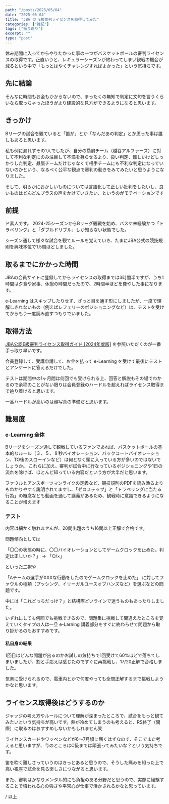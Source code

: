 ```yaml
---
path: "/posts/2025/05/04"
date: "2025-05-04"
title: "JBA の E級審判ライセンスを取得してみた"
categories: ["雑記"]
tags: ["振り返り"]
excerpt: ""
type: "post"
---
```


休み期間に入ってからやりたかった事の一つがバスケットボールの審判ライセンスの取得です。正直いうと、レギュラーシーズンが終わってしまい観戦の機会が減るという中で「もっとはやくチャレンジすればよかった」という気持ちです。

## 先に結論

そんなに時間もお金もかからないので、まったくの無知で判定に文句を言うくらいなら取っちゃったほうがより建設的な見方ができるようになると思います。


## きっかけ

Bリーグの試合を観ていると「笛が」とか「なんだあの判定」とか思った事は誰しもあると思います。

私も例に漏れずその1人でしたが、自分の贔屓チーム（越谷アルファーズ）に対して不利な判定にのみ注目して不満を募らせるより、良い判定、難しいけどしっかりした判定、贔屓チームだけじゃなくて相手チームにも不利な判定になっていないのかという、なるべく公平な観点で審判の動きをみてみたいと思うようになりました。

そして、明らかにおかしいものについては言語化して正しい批判をしたいし、良いものはどんどんプラスの声をかけていきたい、というのがモチベーションです

## 前提

ド素人です。
2024-25シーズンからBリーグ観戦を始め、バスケ未経験かつ「トラベリング」と「ダブルドリブル」しか知らない状態でした。

シーズン通して様々な試合を観てルールを覚えていき、たまにJBA公式の競技規則を興味本位で1.5周ほどしました。


## 取るまでにかかった時間

JBAの会員サイトに登録してからライセンスの取得までは3時間半ですが、うち1時間は夕食や家事、休憩の時間だったので、2時間半ほどを費やした事になります。

e-Learning はスキップしたりせず、ざっと目を通す形にしましたが、一度で理解しきれないもの（例えばレフェリーのポジショニングなど）は、テストを受けてからもう一度読み直すつもりでいました。

## 取得方法

[JBA公認E級審判ライセンス取得ガイド [2024年度版]](http://www.japanbasketball.jp/wp-content/uploads/JBA-E-referee_elearning_20240327.pdf) を参照いただくのが一番手っ取り早いです。

会員登録して、受講申請して、お金を払って e-Learning を受けて最後にテストとアンケートに答えるだけでした。

テストは期間中の1ヶ月間は何回でも受けられる上、回答と解説もその場でわかるので余程のことがない限りは会員登録のハードルを超えればライセンス取得まで辿り着けると思います。

一番ハードルが高いのは顔写真の準備だと思います。

## 難易度

### e-Learning 全体

Bリーグをシーズン通して観戦しているファンであれば、バスケットボールの基本的なルール（３、５、８秒バイオレーション、バックコートバイオレーション、TO後のスローインなど）は何となく頭に入っている方が多いのではないでしょうか。
これらに加え、審判が試合中に行なっているポジショニングや1日の流れを除けば、ほとんど知っている内容だという方が大半だと思います。

ファウルとアンスポーツマンライクの定義など、競技規則のPDFを読み漁るよりもわかりやすく説明されてますし、「ゼロステップ」と「トラベリングに当たる行為」の概念なども動画を通して講義があるため、観戦時に意識できるようになることが増えます

### テスト

内容は細かく触れませんが、20問出題のうち16問以上正解で合格です。

問題傾向としては

「〇〇の状態の時に、〇〇バイオレーションとしてゲームクロックを止めた。判定は正しいか？」 -> 「○/×」

といった二択や

「Aチームの選手がXXXな行動をしたのでゲームクロックを止めた」 に対してファウルの種類（プッシング、イリーガルユースオブハンズなど）を選ぶなどの問題です。

中には「これどっちだっけ？」と結構際どいラインで迷うものもあったりしました。

いずれにしても何回でも挑戦できるので、問題集に挑戦して間違えたところを覚えていくタイプの人は一旦 e-Larning 講義部分をすぐに終わらせて問題から取り掛かるのもおすすめです。


#### 私自身の結果

1回目はどんな問題が出るのかお試しの気持ちで1回受けて60%ほどで落ちてしまいましたが、割と手応えは感じたのですぐに再挑戦し、17/20正解で合格しました。

気楽に受けられるので、電車内とかで何度やっても全問正解するまで挑戦しようかなと思います。

## ライセンス取得後はどうするのか

ジャッジの考え方やルールについて理解が深まったところで、試合をもっと観てみたいという気持ちが高いです。熱が冷めてしまうのも考えると、RS終了（間際）に取るのはおすすめしないかもしれません笑

ライセンスカードやワッペンなどが6〜7月頃に届くはずなので、そこでまた考えると思いますが、今のところはC級までは頑張ってみたいな？という気持ちです。

笛を吹く難しさっていうのはきっとあると思うので、そうした痛みを知った上で高い視座で試合を見る楽しさにつながると思います。

また、審判はかなりメンタル的にも負担のある分野だと思うので、実際に経験することで培われる心の強さや平常心が仕事で活かされるかなと思っています。

/ 以上


